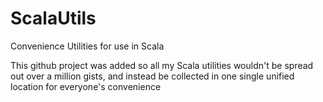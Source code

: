 ScalaUtils
==========

Convenience Utilities for use in Scala

This github project was added so all my Scala utilities wouldn't be spread out over a million gists, and instead be collected in one single unified location for everyone's convenience

